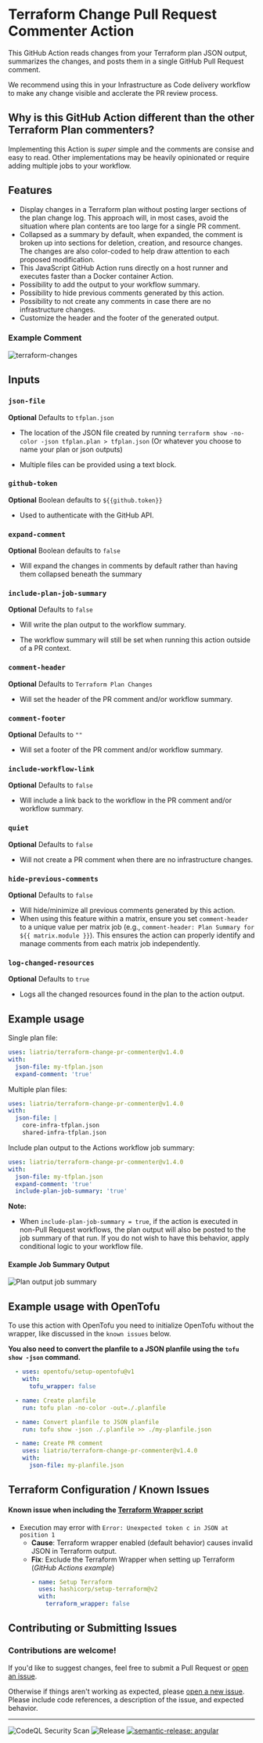 # Terraform Change Pull Request Commenter Action
This GitHub Action reads changes from your Terraform plan JSON output, summarizes the changes, and posts them in a single GitHub Pull Request comment.

We recommend using this in your Infrastructure as Code delivery workflow to make any change visible and acclerate the PR review process.

## Why is this GitHub Action different than the other Terraform Plan commenters?

Implementing this Action is _super_ simple and the comments are consise and easy to read. Other implementations may be heavily opinionated or require adding multiple jobs to your workflow.

## Features

- Display changes in a Terraform plan without posting larger sections of the plan change log. This approach will, in most cases, avoid the situation where plan contents are too large for a single PR comment.
- Collapsed as a summary by default, when expanded, the comment is broken up into sections for  deletion, creation, and resource changes. The changes are also color-coded to help draw attention to each proposed modification.
- This JavaScript GitHub Action runs directly on a host runner and executes faster than a Docker container Action.
- Possibility to add the output to your workflow summary.
- Possibility to hide previous comments generated by this action.
- Possibility to not create any comments in case there are no infrastructure changes.
- Customize the header and the footer of the generated output.

### Example Comment
![terraform-changes](./assets/terraform-changes.png)

## Inputs

### `json-file`

**Optional** Defaults to `tfplan.json`

- The location of the JSON file created by running `terraform show -no-color -json tfplan.plan > tfplan.json` (Or whatever you choose to name your plan or json outputs)

- Multiple files can be provided using a text block.

### `github-token`

**Optional** Boolean defaults to `${{github.token}}`

- Used to authenticate with the GitHub API.

### `expand-comment`

**Optional** Boolean defaults to `false`

- Will expand the changes in comments by default rather than having them collapsed beneath the summary

### `include-plan-job-summary`

**Optional** Defaults to `false`

- Will write the plan output to the workflow summary.

- The workflow summary will still be set when running this action outside of a PR context.

### `comment-header`

**Optional** Defaults to `Terraform Plan Changes`

- Will set the header of the PR comment and/or workflow summary.

### `comment-footer`

**Optional** Defaults to `""`

- Will set a footer of the PR comment and/or workflow summary.

### `include-workflow-link`

**Optional** Defaults to `false`

- Will include a link back to the workflow in the PR comment and/or workflow summary.

### `quiet`

**Optional** Defaults to `false`

- Will not create a PR comment when there are no infrastructure changes.

### `hide-previous-comments`

**Optional** Defaults to `false`

- Will hide/minimize all previous comments generated by this action.
- When using this feature within a matrix, ensure you set `comment-header` to a unique value per matrix job (e.g., `comment-header: Plan Summary for ${{ matrix.module }}`). This ensures the action can properly identify and manage comments from each matrix job independently.

### `log-changed-resources`

**Optional** Defaults to `true`

- Logs all the changed resources found in the plan to the action output.

## Example usage
Single plan file:
```yaml
uses: liatrio/terraform-change-pr-commenter@v1.4.0
with:
  json-file: my-tfplan.json
  expand-comment: 'true'
```
Multiple plan files:
```yaml
uses: liatrio/terraform-change-pr-commenter@v1.4.0
with:
  json-file: |
    core-infra-tfplan.json
    shared-infra-tfplan.json
```
Include plan output to the Actions workflow job summary:
```yaml
uses: liatrio/terraform-change-pr-commenter@v1.4.0
with:
  json-file: my-tfplan.json
  expand-comment: 'true'
  include-plan-job-summary: 'true'
```
**Note:**
- When `include-plan-job-summary = true`, if the action is executed in non-Pull Request workflows, the plan output will also be posted to the job summary of that run. If you do not wish to have this behavior, apply conditional logic to your workflow file.
#### Example Job Summary Output
![Plan output job summary](assets/plan-output-job-summary.png)

## Example usage with OpenTofu

To use this action with OpenTofu you need to initialize OpenTofu without the wrapper, like discussed in the `known issues` below.

**You also need to convert the planfile to a JSON planfile using the `tofu show -json` command.**

```yaml
  - uses: opentofu/setup-opentofu@v1
    with:
      tofu_wrapper: false

  - name: Create planfile
    run: tofu plan -no-color -out=./.planfile

  - name: Convert planfile to JSON planfile
    run: tofu show -json ./.planfile >> ./my-planfile.json

  - name: Create PR comment
    uses: liatrio/terraform-change-pr-commenter@v1.4.0
    with:
      json-file: my-planfile.json
```

## Terraform Configuration / Known Issues
#### Known issue when including the [Terraform Wrapper script](https://github.com/hashicorp/setup-terraform#inputs)
- Execution may error with `Error: Unexpected token c in JSON at position 1`
  - **Cause**: Terraform wrapper enabled (default behavior) causes invalid JSON in Terraform output.
  - **Fix**: Exclude the Terraform Wrapper when setting up Terraform (*GitHub Actions example*)
    ```yaml
    - name: Setup Terraform
      uses: hashicorp/setup-terraform@v2
      with:
        terraform_wrapper: false
    ```

## Contributing or Submitting Issues

### Contributions are welcome!
If you'd like to suggest changes, feel free to submit a Pull Request or [open an issue](https://github.com/liatrio/terraform-change-pr-commenter/issues/new).

Otherwise if things aren't working as expected, please [open a new issue](https://github.com/liatrio/terraform-change-pr-commenter/issues/new). Please include code references, a description of the issue, and expected behavior.

---
![CodeQL Security Scan](https://github.com/liatrio/terraform-change-pr-commenter/actions/workflows/codeql-analysis.yml/badge.svg?branch=main)
![Release](https://github.com/liatrio/terraform-change-pr-commenter/actions/workflows/release.yml/badge.svg?branch=main)
[![semantic-release: angular](https://img.shields.io/badge/semantic--release-angular-e10079?logo=semantic-release)](https://github.com/semantic-release/semantic-release)
